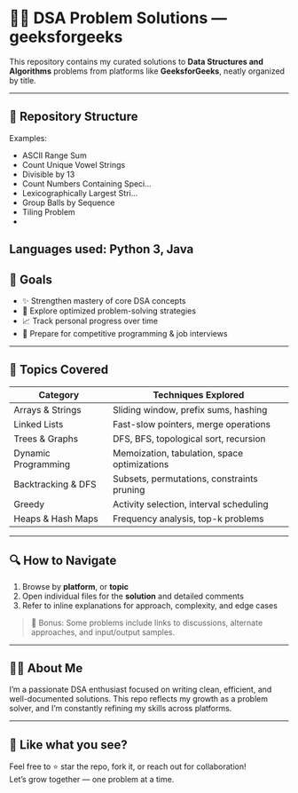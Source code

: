 # 👨‍💻 DSA Problem Solutions — geeksforgeeks 
This repository contains my curated solutions to **Data Structures and Algorithms** problems from platforms like **GeeksforGeeks**, neatly organized by  title.

---

## 📌 Repository Structure

Examples:
- ASCII Range Sum
- Count Unique Vowel Strings
- Divisible by 13
- Count Numbers Containing Speci...
- Lexicographically Largest Stri...
- Group Balls by Sequence
- Tiling Problem
-

Languages used: **Python 3**, **Java**
---

## 🎯 Goals

- ✨ Strengthen mastery of core DSA concepts  
- 🧠 Explore optimized problem-solving strategies  
- 📈 Track personal progress over time  
- 💼 Prepare for competitive programming & job interviews  

---

## 🧠 Topics Covered

| Category             | Techniques Explored                          |
|----------------------|----------------------------------------------|
| Arrays & Strings     | Sliding window, prefix sums, hashing         |
| Linked Lists         | Fast-slow pointers, merge operations         |
| Trees & Graphs       | DFS, BFS, topological sort, recursion        |
| Dynamic Programming  | Memoization, tabulation, space optimizations |
| Backtracking & DFS   | Subsets, permutations, constraints pruning   |
| Greedy               | Activity selection, interval scheduling      |
| Heaps & Hash Maps    | Frequency analysis, top-k problems           |

---

## 🔍 How to Navigate

1. Browse by **platform**, or **topic**
2. Open individual files for the **solution** and detailed comments
3. Refer to inline explanations for approach, complexity, and edge cases

> 📘 Bonus: Some problems include links to discussions, alternate approaches, and input/output samples.

---

## 🧑‍💻 About Me

I’m a passionate DSA enthusiast focused on writing clean, efficient, and well-documented solutions. This repo reflects my growth as a problem solver, and I’m constantly refining my skills across platforms.

---

## 🌟 Like what you see?

Feel free to ⭐ star the repo, fork it, or reach out for collaboration!  
Let’s grow together — one problem at a time.
